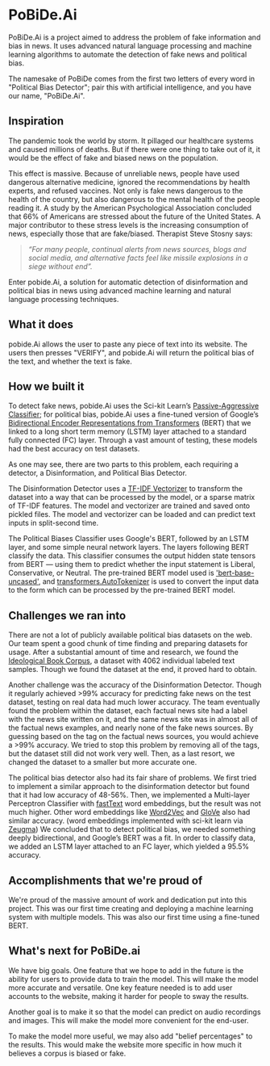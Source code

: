 # PoBiDe.Ai


PoBiDe.Ai is a project aimed to address the problem of fake information and bias in news. It uses advanced natural language processing and machine learning algorithms to automate the detection of fake news and political bias.

The namesake of PoBiDe comes from the first two letters of every word in "Political Bias Detector"; pair this with artificial intelligence, and you have our name, "PoBiDe.Ai".


## Inspiration

The pandemic took the world by storm. It pillaged our healthcare systems and caused millions of deaths. But if there were one thing to take out of it, it would be the effect of fake and biased news on the population.

This effect is massive. Because of unreliable news, people have used dangerous alternative medicine, ignored the recommendations by health experts, and refused vaccines. Not only is fake news dangerous to the health of the country, but also dangerous to the mental health of the people reading it.  A study by the American Psychological Association concluded that 66% of Americans are stressed about the future of the United States. A major contributor to these stress levels is the increasing consumption of news, especially those that are fake/biased. Therapist Steve Stosny says:

>_“For many people, continual alerts from news sources, blogs and social media, and alternative facts feel like missile explosions in a siege without end”._



Enter pobide.Ai, a solution for automatic detection of disinformation and political bias in news using advanced machine learning and natural language processing techniques. 

## What it does

pobide.Ai allows the user to paste any piece of text into its website.  The users then presses "VERIFY", and pobide.Ai will return the political bias of the text, and whether the text is fake.


## How we built it


To detect fake news, pobide.Ai uses the Sci-kit Learn’s [Passive-Aggressive Classifier](https://scikit-learn.org/stable/modules/generated/sklearn.linear_model.PassiveAggressiveClassifier.html); for political bias, pobide.Ai uses a fine-tuned version of Google’s [Bidirectional Encoder Representations from Transformers](https://github.com/google-research/bert) (BERT) that we linked to a long short term memory (LSTM) layer attached to a standard fully connected (FC) layer.  Through a vast amount of testing, these models had the best accuracy on test datasets.

As one may see, there are two parts to this problem, each requiring a detector, a Disinformation, and Political Bias Detector. 

The Disinformation Detector uses a [TF-IDF Vectorizer](https://medium.com/@cmukesh8688/tf-idf-vectorizer-scikit-learn-dbc0244a911a) to transform the dataset into a way that can be processed by the model, or a sparse matrix of TF-IDF features. The model and vectorizer are trained and saved onto pickled files. The model and vectorizer can be loaded and can predict text inputs in split-second time.


The Political Biases Classifier uses Google's BERT, followed by an LSTM layer, and some simple neural network layers. The layers following BERT classify the data. This classifier consumes the output hidden state tensors from BERT — using them to predict whether the input statement is Liberal, Conservative, or Neutral. The pre-trained BERT model used is ['bert-base-uncased'](https://huggingface.co/bert-base-uncased), and [transformers.AutoTokenizer](https://huggingface.co/transformers/model_doc/auto.html) is used to convert the input data to the form which can be processed by the pre-trained BERT model.




## Challenges we ran into

There are not a lot of publicly available political bias datasets on the web. Our team spent a good chunk of time finding and preparing datasets for usage. After a substantial amount of time and research, we found the [Ideological Book Corpus](https://people.cs.umass.edu/~miyyer/ibc/index.html), a dataset with 4062 individual labeled text samples. Though we found the dataset at the end, it proved hard to obtain.

Another challenge was the accuracy of the Disinformation Detector. Though it regularly achieved >99% accuracy for predicting fake news on the test dataset, testing on real data had much lower accuracy. The team eventually found the problem within the dataset, each factual news site had a label with the news site written on it, and the same news site was in almost all of the factual news examples, and nearly none of the fake news sources. By guessing based on the tag on the factual news sources, you would achieve a >99% accuracy. We tried to stop this problem by removing all of the tags, but the dataset still did not work very well. Then, as a last resort, we changed the dataset to a smaller but more accurate one.

The political bias detector also had its fair share of problems. We first tried to implement a similar approach to the disinformation detector but found that it had low accuracy of 48-56%. Then, we implemented a Multi-layer Perceptron Classifier with [fastText](https://fasttext.cc/) word embeddings, but the result was not much higher. Other word embeddings like [Word2Vec](https://en.wikipedia.org/wiki/Word2vec) and [GloVe](https://nlp.stanford.edu/projects/glove/) also had similar accuracy. (word embeddings implemented with sci-kit learn via [Zeugma](https://github.com/nkthiebaut/zeugma)) We concluded that to detect political bias, we needed something deeply bidirectional, and Google’s BERT was a fit. In order to classify data, we added an LSTM layer attached to an FC layer, which yielded a 95.5% accuracy.



## Accomplishments that we're proud of

We're proud of the massive amount of work and dedication put into this project. This was our first time creating and deploying a machine learning system with multiple models. This was also our first time using a fine-tuned BERT.


## What's next for PoBiDe.ai

We have big goals. One feature that we hope to add in the future is the ability for users to provide data to train the model. This will make the model more accurate and versatile. One key feature needed is to add user accounts to the website, making it harder for people to sway the results.

Another goal is to make it so that the model can predict on audio recordings and images. This will make the model more convenient for the end-user.

To make the model more useful, we may also add "belief percentages" to the results. This would make the website more specific in how much it believes a corpus is biased or fake.
